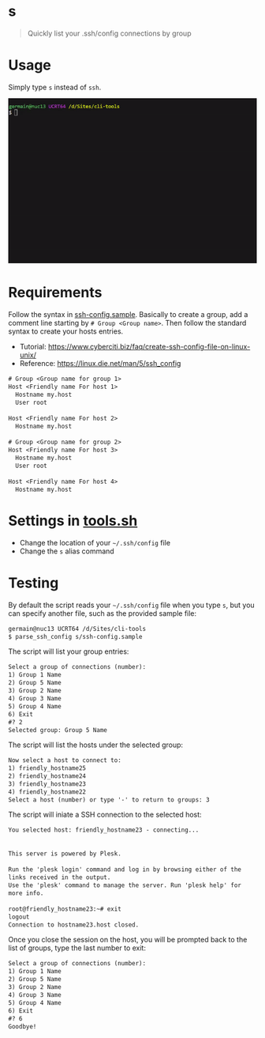 # s

> Quickly list your .ssh/config connections by group

# Usage

Simply type `s` instead of `ssh`.

![demo](img/demo.gif)

# Requirements

Follow the syntax in [ssh-config.sample](ssh-config.sample).
Basically to create a group, add a comment line starting by `# Group <Group name>`.
Then follow the standard syntax to create your hosts entries.
- Tutorial: https://www.cyberciti.biz/faq/create-ssh-config-file-on-linux-unix/
- Reference: https://linux.die.net/man/5/ssh_config

```
# Group <Group name for group 1>
Host <Friendly name For host 1>
  Hostname my.host
  User root

Host <Friendly name For host 2>
  Hostname my.host

# Group <Group name for group 2>
Host <Friendly name For host 3>
  Hostname my.host
  User root

Host <Friendly name For host 4>
  Hostname my.host
```

# Settings in [tools.sh](../tools.sh)

- Change the location of your `~/.ssh/config` file
- Change the `s` alias command


# Testing

By default the script reads your `~/.ssh/config` file when you type `s`, but you can specify another file, such as the provided sample file:

```
germain@nuc13 UCRT64 /d/Sites/cli-tools
$ parse_ssh_config s/ssh-config.sample
```

The script will list your group entries:

```
Select a group of connections (number):
1) Group 1 Name
2) Group 5 Name
3) Group 2 Name
4) Group 3 Name
5) Group 4 Name
6) Exit
#? 2
Selected group: Group 5 Name
```

The script will list the hosts under the selected group:

```
Now select a host to connect to:
1) friendly_hostname25
2) friendly_hostname24
3) friendly_hostname23
4) friendly_hostname22
Select a host (number) or type '-' to return to groups: 3
```

The script will iniate a SSH connection to the selected host:

```
You selected host: friendly_hostname23 - connecting...


This server is powered by Plesk.

Run the 'plesk login' command and log in by browsing either of the links received in the output.
Use the 'plesk' command to manage the server. Run 'plesk help' for more info.

root@friendly_hostname23:~# exit
logout
Connection to hostname23.host closed.
```

Once you close the session on the host, you will be prompted back to the list of groups, type the last number to exit:

```
Select a group of connections (number):
1) Group 1 Name
2) Group 5 Name
3) Group 2 Name
4) Group 3 Name
5) Group 4 Name
6) Exit
#? 6
Goodbye!
```